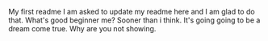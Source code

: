 My first readme
I am asked to update my readme here and  I am glad to do that.
What's good beginner me? Sooner than i think.
It's going going to be a dream come true.
Why are you not showing.
